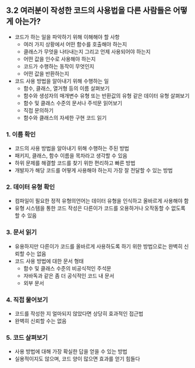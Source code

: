 ## 3.2 여러분이 작성한 코드의 사용법을 다른 사람들은 어떻게 아는가?

- 코드가 하는 일을 파악하기 위해 이해해야 할 사항
    - 여러 가지 상황에서 어떤 함수를 호출해야 하는지
    - 클래스가 무엇을 나타내는지 그리고 언제 사용되어야 하는지
    - 어떤 값을 인수로 사용해야 하는지
    - 코드가 수행하는 동작이 무엇인지
    - 어떤 값을 반환하는지
- 코드 사용 방법을 알아내기 위해 수행하는 일
    - 함수, 클래스, 열거형 등의 이름 살펴보기
    - 함수와 생성자의 매개변수 유형 또는 반환값의 유형 같은 데이터 유형 살펴보기
    - 함수 및 클래스 수준의 문서나 주석문 읽어보기
    - 직접 문의하기
    - 함수와 클래스의 자세한 구현 코드 읽기

### 1. 이름 확인

- 코드의 사용 방법을 알아내기 위해 수행하는 주된 방법
- 패키지, 클래스, 함수 이름을 목차라고 생각할 수 있음
- 하위 문제를 해결할 코드를 찾기 위한 편리하고 빠른 방법
- 개발자가 해당 코드를 어떻게 사용해야 하는지 가장 잘 전달할 수 있는 방법

### 2. 데이터 유형 확인

- 컴파일이 필요한 정적 유형의언어는 데이터 유형을 인식하고 올바르게 사용해야 함
- 유형 시스템을 통한 코드 작성은 다른이가 코드를 오용하거나 오작동할 수 없도록 할 수 있음

### 3. 문서 읽기

- 유용하지만 다른이가 코드를 올바르게 사용하도록 하기 위한 방법으로는 완벽히 신뢰할 수는 없음
- 코드 사용 방법에 대한 문서 형태
    - 함수 및 클래스 수준의 비공식적인 주석문
    - 자바독과 같은 좀 더 공식적인 코드 내 문서
    - 외부 문서

### 4. 직접 물어보기

- 코드를 작성한 지 얼마되지 않았다면 상당히 효과적인 접근법
- 완벽히 신뢰할 수는 없음

### 5. 코드 살펴보기

- 사용 방법에 대해 가장 확실한 답을 얻을 수 있는 방법
- 실용적이지도 않으며, 코드 양이 많으면 효과를 얻기 힘들다
